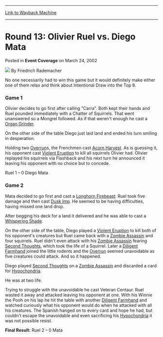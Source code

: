
---
[Link to Wayback Machine](https://web.archive.org/web/20220811215101/https://magic.wizards.com/en/articles/archive/event-coverage/round-13-olivier-ruel-vs-diego-mata-2002-03-24)

[_metadata_:author]:- "Friedrich Rademacher"
[_metadata_:description]:- "No one necessarily had to win this game but it would definitely make either one of them relax and think about Intentional Draw into the Top 8.Game 1Olivier decides to go first after calling `Carra`. Both kept their hands and Ruel pounded immediately with a Chatter of Squirrels. That went unanswered so a Mongrel followed. As if that weren't enough he cast a Organ Grinder. On"
[_metadata_:generator]:- "Drupal 7 (http://drupal.org)"
[_metadata_:node]:- "772141"
[_metadata_:publish_date]:- "2002-03-24"
[_metadata_:source]:- "div-main-content"
[_metadata_:title]:- "Round 13: Olivier Ruel vs. Diego Mata"
[_metadata_:wayback_capture_timestamp]:- "2022-08-11 21:51:01"
[_metadata_:wayback_raw_url]:- "https://web.archive.org/web/20220811215101id_/https://magic.wizards.com/en/articles/archive/event-coverage/round-13-olivier-ruel-vs-diego-mata-2002-03-24"
[_metadata_:wayback_url]:- "https://magic.wizards.com/en/articles/archive/event-coverage/round-13-olivier-ruel-vs-diego-mata-2002-03-24"
---


Round 13: Olivier Ruel vs. Diego Mata
=====================================



 Posted in **Event Coverage**
 on March 24, 2002 






![](https://media.magic.wizards.com/styles/auth_small/public/generic-avatar-150_577.png)
By Friedrich Rademacher











No one necessarily had to win this game but it would definitely make either one of them relax and think about Intentional Draw into the Top 8.

### Game 1

Olivier decides to go first after calling "Carra". Both kept their hands and Ruel pounded immediately with a Chatter of Squirrels. That went unanswered so a Mongrel followed. As if that weren't enough he cast a [Organ Grinder](https://gatherer.wizards.com/Pages/Card/Details.aspx?name=Organ+Grinder). 

On the other side of the table Diego just laid land and ended his turn smiling in desperation. 

Holding two [Overrun](https://gatherer.wizards.com/Pages/Card/Details.aspx?name=Overrun)s, the Frenchmen cast [Acorn Harvest](https://gatherer.wizards.com/Pages/Card/Details.aspx?name=Acorn+Harvest). As is guessing it, his opponent cast [Violent Eruption](https://gatherer.wizards.com/Pages/Card/Details.aspx?name=Violent+Eruption) to kill all squirrels Olivier had. Olivier replayed his squirrels via Flashback and his next turn he announced it leaving his opponent with no choice but to concede.

Ruel 1 – 0 Diego Mata

### Game 2

Mata decided to go first and cast a [Longhorn Firebeast](https://gatherer.wizards.com/Pages/Card/Details.aspx?name=Longhorn+Firebeast). Ruel took five damage and then cast [Dusk Imp](https://gatherer.wizards.com/Pages/Card/Details.aspx?name=Dusk+Imp). He seemed to be having difficulties, having missed one land drop. 

After begging his deck for a land it delivered and he was able to cast a [Whispering Shade](https://gatherer.wizards.com/Pages/Card/Details.aspx?name=Whispering+Shade).

On the other side of the table, Diego played a [Violent Eruption](https://gatherer.wizards.com/Pages/Card/Details.aspx?name=Violent+Eruption) to kill both of his opponent's creatures but Ruel came back with a [Zombie Assassin](https://gatherer.wizards.com/Pages/Card/Details.aspx?name=Zombie+Assassin) and four squirrels. Ruel didn't even attack with his [Zombie Assassin](https://gatherer.wizards.com/Pages/Card/Details.aspx?name=Zombie+Assassin) fearing [Second Thoughts](https://gatherer.wizards.com/Pages/Card/Details.aspx?name=Second+Thoughts), which took the life of a Squirrel. Later a [Diligent Farmhand](https://gatherer.wizards.com/Pages/Card/Details.aspx?name=Diligent+Farmhand) joined the little rodents and the [Overrun](https://gatherer.wizards.com/Pages/Card/Details.aspx?name=Overrun) seemed unavoidable as five creatures could attack. And so it happened.

Diego played [Second Thoughts](https://gatherer.wizards.com/Pages/Card/Details.aspx?name=Second+Thoughts) on a [Zombie Assassin](https://gatherer.wizards.com/Pages/Card/Details.aspx?name=Zombie+Assassin) and discarded a card for [Hypochondria](https://gatherer.wizards.com/Pages/Card/Details.aspx?name=Hypochondria). 

He was at two life.

Trying to struggle with the unavoidable he cast Veteran Centaur. Ruel wasted it away and attacked leaving his opponent at one. With his Winnie the Pooh on his lap he hit the table with another [Diligent Farmhand](https://gatherer.wizards.com/Pages/Card/Details.aspx?name=Diligent+Farmhand) and watched curiously what his opponent would do when he attacked with all his creatures. The Spanish hanged on to every card and hope he had, but couldn't escape the unavoidable and even sacrificing his [Hypochondria](https://gatherer.wizards.com/Pages/Card/Details.aspx?name=Hypochondria) it was not possible resist.

**Final Result:** Ruel 2 – 0 Mata







